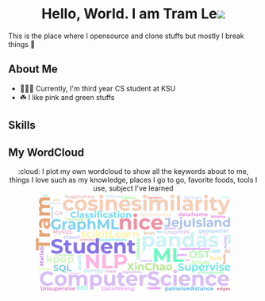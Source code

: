 <!-- Header -->
<h1 align="center">
Hello, World. I am Tram Le<img src="https://media.giphy.com/media/hvRJCLFzcasrR4ia7z/giphy.gif" width="5%">
</h1>

This is the place where I opensource and clone stuffs but mostly I break things 🤣

<!-- About -->
## About Me
- 👩🏻‍💻 Currently, I'm third year CS student at KSU
- ☘️ I like pink and green stuffs

## Skills

## My WordCloud
<div align="center"> 
 :cloud: I plot my own wordcloud to show all the keywords about to me, things I love such as my knowledge, places I go to go, favorite foods, tools I use, subject I've learned 
 <img src="https://raw.githubusercontent.com/justramle/justramle/master/images/wordlist.png" alt="WordCloud" width="80%">
</div>

